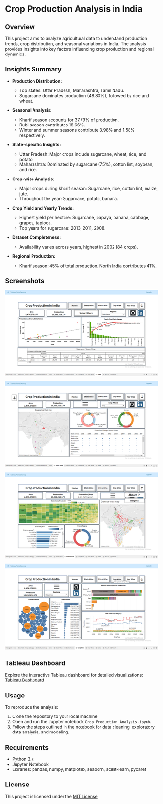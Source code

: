 # Crop Production Analysis in India

## Overview

This project aims to analyze agricultural data to understand production trends, crop distribution, and seasonal variations in India. The analysis provides insights into key factors influencing crop production and regional dynamics.

## Insights Summary

- **Production Distribution:** 
  - Top states: Uttar Pradesh, Maharashtra, Tamil Nadu.
  - Sugarcane dominates production (48.80%), followed by rice and wheat.

- **Seasonal Analysis:** 
  - Kharif season accounts for 37.79% of production.
  - Rubi season contributes 18.66%.
  - Winter and summer seasons contribute 3.98% and 1.58% respectively.

- **State-specific Insights:** 
  - Uttar Pradesh: Major crops include sugarcane, wheat, rice, and potato.
  - Maharashtra: Dominated by sugarcane (75%), cotton lint, soybean, and rice.

- **Crop-wise Analysis:** 
  - Major crops during kharif season: Sugarcane, rice, cotton lint, maize, jute.
  - Throughout the year: Sugarcane, potato, banana.

- **Crop Yield and Yearly Trends:** 
  - Highest yield per hectare: Sugarcane, papaya, banana, cabbage, grapes, tapioca.
  - Top years for sugarcane: 2013, 2011, 2008.

- **Dataset Completeness:** 
  - Availability varies across years, highest in 2002 (84 crops).

- **Regional Production:** 
  - Kharif season: 45% of total production, North India contributes 41%.

## Screenshots
![Dashboard Screenshot 1](https://github.com/akashpatil108/Crop-production-analysis/blob/28a1b293c4ffa5f3ad39010372b05adf07f559fd/Screenshot%20(41).png)

![Dashboard Screenshot 1](https://github.com/akashpatil108/Crop-production-analysis/blob/28a1b293c4ffa5f3ad39010372b05adf07f559fd/Screenshot%20(42).png)

![Dashboard Screenshot 1](https://github.com/akashpatil108/Crop-production-analysis/blob/28a1b293c4ffa5f3ad39010372b05adf07f559fd/Screenshot%20(43).png)

![Dashboard Screenshot 1](https://github.com/akashpatil108/Crop-production-analysis/blob/28a1b293c4ffa5f3ad39010372b05adf07f559fd/Screenshot%20(44).png)


## Tableau Dashboard

Explore the interactive Tableau dashboard for detailed visualizations:
[Tableau Dashboard](https://public.tableau.com/app/profile/akash.patil7337/viz/Cropproductioninindia_17140468680850/Report?publish=yes)


## Usage

To reproduce the analysis:

1. Clone the repository to your local machine.
2. Open and run the Jupyter notebook `Crop_Production_Analysis.ipynb`.
3. Follow the steps outlined in the notebook for data cleaning, exploratory data analysis, and modeling.

## Requirements

- Python 3.x
- Jupyter Notebook
- Libraries: pandas, numpy, matplotlib, seaborn, scikit-learn, pycaret

## License

This project is licensed under the [MIT License](LICENSE).
